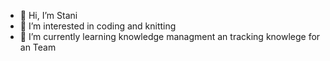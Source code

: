 - 👋 Hi, I’m Stani
- 👀 I’m interested in coding and knitting
- 🌱 I’m currently learning knowledge managment an tracking knowlege for an Team


<!---
ConstanzeMaass2610/ConstanzeMaass2610 is a ✨ special ✨ repository because its `README.md` (this file) appears on your GitHub profile.
You can click the Preview link to take a look at your changes.
--->
